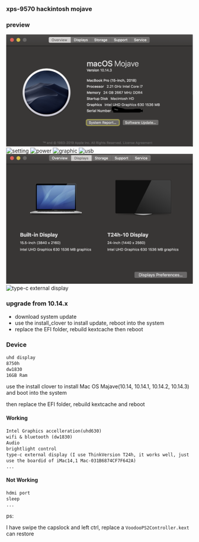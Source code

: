 ### xps-9570 hackintosh mojave

### preview

![system](./system.png)
![setting](./setting.png)
![power](./power.png)
![graphic](./graphic.png)
![usb](./usb.png)
![type-c external display](./external_display.png)
![type-c external display](./external_display2.png)
### upgrade from 10.14.x
    
- download system update
- use the install_clover to install update, reboot into the system
- replace the EFI folder, rebuild kextcache then reboot


### Device

	uhd display
	8750h
	dw1830
	16GB Ram

use the install clover to install Mac OS Majave(10.14, 10.14.1,  10.14.2, 10.14.3) and boot into the system

then replace the EFI folder, rebuild kextcache and reboot


#### Working

	Intel Graphics accelleration(uhd630)
	wifi & bluetooth (dw1830)
	Audio
	brightlight control
	type-c external display (I use ThinkVersion T24h, it works well, just use the boardid of iMac14,1 Mac-031B6874CF7F642A)
	...

#### Not Working

	hdmi port
	sleep
    ...
	
	
	
ps: 

I have swipe the capslock and left ctrl,
replace a `VoodooPS2Controller.kext` can restore

	

